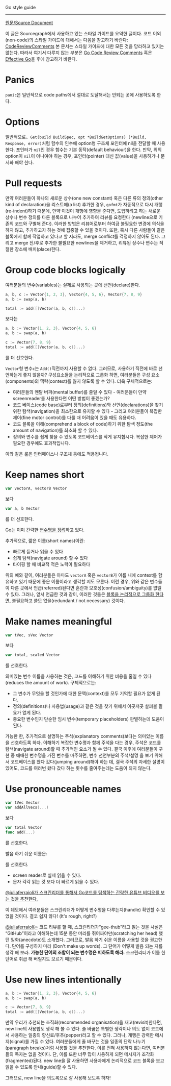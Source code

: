 Go style guide

---

[원문/Source Document](https://about.sourcegraph.com/handbook/engineering/go_style_guide)

이 글은 Sourcegraph에서 사용하고 있는 스타일 가이드를 요약한 글이다. 코드 이외 (non-code)의 스타일 가이드에 대해서는 다음을 참고하기 바란다: [CodeReviewComments](https://about.sourcegraph.com/handbook/communication/style_guide)
본 문서는 스타일 가이드에 대한 모든 것을 망라하고 있지는 않는다. 따라서 여기서 다루지 않는 부분은 [Go Code Review Comments](https://code.google.com/p/go-wiki/wiki/CodeReviewComments) 혹은 [Effective Go](http://golang.org/doc/effective_go.html)을 후에 참고하기 바란다.

# Panics
`panic`은 일반적으로 code paths에서 절대로 도달해서는 안되는 곳에 사용하도록 한다.

# Options
일반적으로、`Get(build BuildSpec, opt *BuildGetOptions) (*Build, Response, error)`처럼 
함수의 인수에 option형 구조체 포인터에 nil을 전달할 때 사용한다.
포인터가 `nil`인 경우 함수는 기본 동작(default behaviour)을 한다.
만약, 위의 option이 `nil`이 아니여야 하는 경우, 포인터(pointer) 대신 값(value)을 사용하거나 문서화 해야 한다. 

# Pull requests
만약 여러분들이 하나의 새로운 상수(one new constant) 혹은 다른 류의 정의(other kind of declaration)을 리스트에(a list) 추가한 경우,
`gofmt`가 자동적으로 다시 개행(re-indent)하기 때문에, 만약 이것이 개행에 영향을 준다면,
도입하려고 하는 새로운 상수나 변수 정의를 다른 블록으로 나누어 추가하여 리뷰를 요청한다 (newline으로 기존의 코드와 구별해 준다).
이러한 방법은 리뷰어로부터 하여금 불필요한 변경에 의식을 하지 않고, 추가하고자 하는 것에 집중할 수 있을 것이다. 
또한, 혹시 다른 사람들이 같은 블록에서 함께 작업하고 있다고 할 지라도, merge conflict를 걱정하지 않아도 된다. 
그리고 merge 전/후로 추가한 불필요한 newlines을 제거하고, 리뷰된 상수나 변수는 적절한 장소에 배치(place)한다.

# Group code blocks logically
여러분들의 변수(variables)는 실제로 사용되는 곳에 선언(declare)한다.

```go
a, b, c := Vector{1, 2, 3}, Vector{4, 5, 6}, Vector{7, 8, 9}
a, b := swap(a, b)

total := add([]Vector(a, b, c))...)
```

보다는

```go
a, b := Vector{1, 2, 3}, Vector{4, 5, 6}
a, b := swap(a, b)

c := Vector{7, 8, 9}
total := add([]Vector(a, b, c))...)
```

를 더 선호한다.

`Vector`형 변수`c`는 `Add()`직전까지 사용할 수 없다. 그러므로, 사용하기 직전에 바로 선언하는게 좋지 않을까?
구성요소들을 논리적으로 그룹화 하면, 여러분들은 구성 요소(components)의 맥락(context)를 잃지 않도록 할 수 있다. 
더욱 구체적으로는: 

* 여러분들의 멘탈 버퍼(mental buffer)를 줄일 수 있다 - 여러분들이 만약 screenreader를 사용한다면 어떤 방법이 좋겠는가?
* 코드 베이스(code base)로부터 정의(definitions)와 선언(declarations)을 찾기 위한 탐색(navigation)을 최소한으로 유지할 수 있다 - 그리고 여러분들이 복잡한 제어(fine motor control)를 다룰 때 어려움이 있을 때도 유용하다. 
* 코드 블록을 이해(comprehend a block of code)하기 위한 탐색 정도(the amount of navigation)를 최소화 할 수 있다.
* 정의와 변수를 쉽게 찾을 수 있도록 코드베이스를 작게 유지합시다. 복잡한 제어가 필요한 경우에도 효과적입니다.

이와 같은 룰은 인터페이스나 구조체 등에도 적용됩니다.

# Keep names short

```go
var vectorA, vectorB Vector
```

보다

```go
var a, b Vector
```

를 더 선호한다.

Go는 이미 간략한 [변수명을 장려](https://github.com/golang/go/wiki/CodeReviewComments#variable-names)하고 있다.

추가적으로, 짧은 이름(short names)이란:
* 빠르게 듣거나 읽을 수 있다
* 쉽게 탐색(navigate around) 할 수 있다
* 타이핑 할 때 비교적 적은 노력이 필요하다

위의 예와 같이, 여러분들은 아마도 `vectorA` 혹은 `vectorB`가 이름 내에 context를 함유하고 있기 때문에 좋은 이름이라고 생각할 지도 모른다.
이런 경우, 위와 같은 변수들이 다른 곳에서 언급(referred)된다면 혼란과 모호성(confusion/ambiguity)를 없엘 수 있다.
그러나, 앞서 언급한 것과 같이, 이러한 것들은 [블록을 논리적으로 그룹화 한다면](https://github.com/TangoEnSkai/sourcegraph-go-style-guide-kr/blob/master/guide.md#group-code-blocks-logically), 불필요하고 쓸모 없을(redundant / not necessary) 것이다.

# Make names meaningful

```go
var tVec, sVec Vector
```

보다

```go
var total, scaled Vector
```

를 선호한다.

의미있는 변수 이름을 사용하는 것은, 코드를 이해하기 위한 비용을 줄일 수 있다 (reduces the amount of work). 
구체적으로는:

* 그 변수가 무엇을 할 것인가에 대한 문맥(context)를 모두 기억할 필요가 없게 된다.
* 정의(definitions)나 사용법(usage)과 같은 것을 찾기 위해서 이곳저곳 살펴볼 필요가 없게 된다. 
* 중요한 변수인지 단순한 임시 변수(temporary placeholders) 판별하는데 도움이 된다.

가능한 한, 추가적으로 설명하는 주석(explanatory comments)보다는 의미있는 이름을 선호하도록 하자.
이해하기 복잡한 변수명과 함께 주석을 다는 경우, 주석은 코드를 탐색(navigate around)할 때 추가적인 요소가 될 수 있다.
결국 이후에 여러분들이 구현 중 애매한 변수명을 가진 변수를 마주하면, 변수 선언부분의 주석/설명 을 보기 위해서 코드베이스를 왔다 갔다(jumping around)해야 하는 데,
결국 주석의 자세한 설명이 있어도, 코드를 여러번 왔다 갔다 하는 횟수를 줄여주는데는 도움이 되지 않는다. 


# Use pronounceable names

```go
var tVec Vector
var addAllVecs(...)
```

보다

```go
var total Vector
func add(...)
```

를 선호한다. 

발음 하기 쉬운 이름은:  
 
를 선호한다. 
* screen reader로 실제 읽을 수 있다.
* 문자 각각 읽는 것 보다 더 빠르게 읽을 수 있다. 

[@juliaferraioli가 스크린리더를 통해서 Go코드를 탐색하는 간략한 유튜브 비디오를 보는 것을 추천한다.](https://www.youtube.com/watch?v=xwjvufcJK-Q)

이 데모에서 여러분들은 스크린리더가 어떻게 변수명을 다루는지(handle) 확인할 수 있었을 것이다. 결코 쉽지 않다! (It's rough, right?)


[@juliaferraioli](https://twitter.com/juliaferraioli)는 코드 리뷰를 할 때, 스크린리더가“gee-thub”라고 읽는 것을 사실은 “GitHub”이라고 이해하는데 15분 동안 머리를 쥐어짜야만(scratching her head) 했던 일화(anecdote)도 소개했다.
그러므로, 발음 하기 쉬운 이름을 사용할 것을 권고한다.
단어를 구성하지 마라 (Don't make up words). 
그 단어가 어떻게 발음 되는 지를 생각 해 보라. 
**가능한 단어의 조합이 되는 변수명은 피하도록 해라.** 스크린리더가 이를 한 단어로 취급 해 버릴지도 모르기 때문이다.

# Use new lines intentionally

```go
a, b := Vector{1, 2, 3}, Vector{4, 5, 6}
a, b := swap(a, b)

c := Vector{7, 8, 9}
total := add([]Vector(a, b, c))...)
```

만약 우리가 추천되는 조직화(recommended organisation)을 재고(revisit)한다면, new line의 사용법도 생각 해 볼 수 있다. 
줄 바꿈은 특별한 생각이나 의도 없이 코드에서 사용하는 일종의 향신료/후추(pepper)라고 할 수 있다. 
그러나, 개행은 강력한 메시지(signal)를 가질 수 있다. 
여러분들에게 줄 바꾸는 것을 일종의 단락 나누기(paragraph breaks)처럼 사용할 것을 추천한다. 
이를 전혀 사용하지 않는다면, 여러분들의 독자는 없을 것이다. 
단, 이를 또한 너무 많이 사용하게 되면 메시지가 조각화(fragmented)된다. 
new line을 잘 사용하면 사용자에게 논리적으로 코드 블록을 보고 읽을 수 있도록 안내(guide)할 수 있다.

그러므로, new line을 의도록으로 잘 사용해 보도록 하자!

